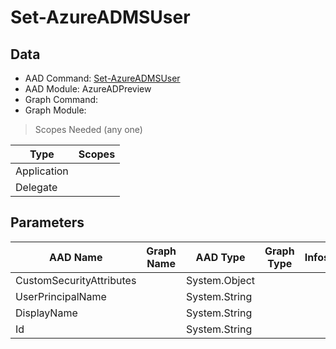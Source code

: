 # Set-AzureADMSUser

## Data

+ AAD Command: [Set-AzureADMSUser](https://docs.microsoft.com/en-us/powershell/module/AzureADPreview/Set-AzureADMSUser)
+ AAD Module: AzureADPreview
+ Graph Command: 
+ Graph Module: 

> Scopes Needed (any one)

|Type|Scopes|
|---|---|
|Application||
|Delegate||

## Parameters

|AAD Name|Graph Name|AAD Type|Graph Type|Infos|
|---|---|---|---|---|
|CustomSecurityAttributes||System.Object|||
|UserPrincipalName||System.String|||
|DisplayName||System.String|||
|Id||System.String|||

